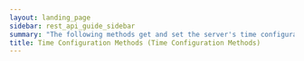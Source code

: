 ```yaml
---
layout: landing_page
sidebar: rest_api_guide_sidebar
summary: "The following methods get and set the server's time configuration."
title: Time Configuration Methods (Time Configuration Methods)
---
```

